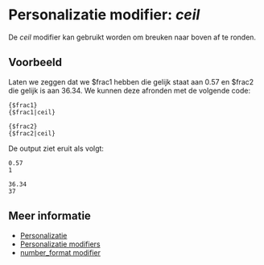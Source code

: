 # Personalizatie modifier: *ceil*

De *ceil* modifier kan gebruikt worden om breuken naar boven af te 
ronden.

## Voorbeeld

Laten we zeggen dat we $frac1 hebben die gelijk staat aan 0.57 en $frac2 
die gelijk is aan 36.34. We kunnen deze afronden met de volgende code:

    {$frac1}
    {$frac1|ceil}
    
    {$frac2}
    {$frac2|ceil}

De output ziet eruit als volgt:

    0.57
    1
    
    36.34
    37

## Meer informatie

* [Personalizatie](./personalization)
* [Personalizatie modifiers](./personalization-modifiers)
* [number_format modifier](./personalization-modifiers-number_format)

